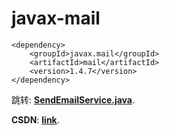 # javax-mail

```
<dependency>
	<groupId>javax.mail</groupId>
	<artifactId>mail</artifactId>
	<version>1.4.7</version>
</dependency>
```


跳转: [**SendEmailService.java**](https://github.com/TianShengBingFeiNiuRen/javax-mail/blob/master/src/main/java/com/andon/javaxmaildemo/service/SendEmailService.java).

**CSDN**: [**link**](https://blog.csdn.net/weixin_39792935/article/details/86616175).
